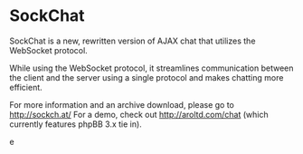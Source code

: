 SockChat
========

SockChat is a new, rewritten version of AJAX chat that utilizes the WebSocket protocol.

While using the WebSocket protocol, it streamlines communication between the client and the server using a single protocol and makes chatting more efficient.

For more information and an archive download, please go to http://sockch.at/
For a demo, check out http://aroltd.com/chat (which currently features phpBB 3.x tie in).

e

